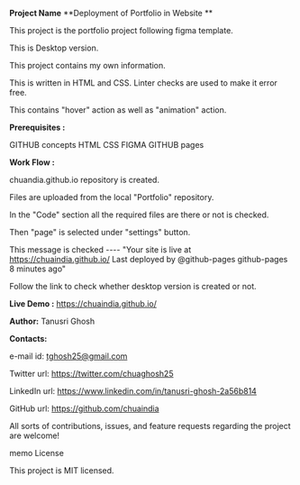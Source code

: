 **Project Name**
**Deployment of Portfolio in Website **

This project is the portfolio project following figma template.

This is Desktop version.

This project contains my own information. 

This is written in HTML and CSS. Linter checks are used to make it error free.

This contains "hover" action as well as "animation" action.

**Prerequisites :**

GITHUB concepts
HTML
CSS
FIGMA
GITHUB pages

**Work Flow :**

chuandia.github.io repository is created.

Files are uploaded from the local "Portfolio" repository.

In the "Code" section all the required files are there or not is checked.

Then "page" is selected under "settings" button.

This message is checked ---- "Your site is live at https://chuaindia.github.io/
Last deployed by @github-pages github-pages 8 minutes ago"

Follow the link to check whether desktop version is created or not.

**Live Demo :** https://chuaindia.github.io/


**Author:** Tanusri Ghosh

**Contacts:**

e-mail id: tghosh25@gmail.com

Twitter url: https://twitter.com/chuaghosh25

LinkedIn url: https://www.linkedin.com/in/tanusri-ghosh-2a56b814

GitHub url: https://github.com/chuaindia

All sorts of contributions, issues, and feature requests regarding the project are welcome!

memo License

This project is MIT licensed.
